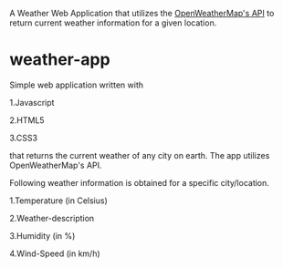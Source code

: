 A Weather Web Application that utilizes the [OpenWeatherMap's API](https://openweathermap.org/) to return current weather information for a given location.
# weather-app
Simple web application written with

1.Javascript

2.HTML5

3.CSS3

that returns the current weather of any city on earth. The app utilizes OpenWeatherMap's API.

Following weather information is obtained for a specific city/location.

1.Temperature (in Celsius)

2.Weather-description

3.Humidity (in %)

4.Wind-Speed (in km/h)
